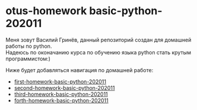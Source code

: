 # otus-homework basic-python-202011
Меня зовут Василий Гринёв, данный репозиторий создан для домашней работы по python.  
Надеюсь по оконачанию курса по обучению языка python стать крутым программистом:)  
  
Ниже будет добавляться навигация по домашней работе:  
* [first-homework-basic-python-202011](https://github.com/Shoggahhh/otus-homework/tree/homework/firsthomework "lessonAboutFunc")
* [second-homework-basic-python-202011](https://github.com/Shoggahhh/otus-homework/tree/master/second-homework/ "lessonAboutClasses")
* [third-homework-basic-python-202011](https://github.com/Shoggahhh/otus-homework/tree/homework/thirdhomework)
* [forth-homework-basic-python-202011](https://github.com/Shoggahhh/otus-homework/tree/homework/forthhemowork)
